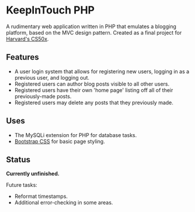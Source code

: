 # KeepInTouch PHP

A rudimentary web application written in PHP that emulates a blogging platform, based on the MVC design pattern.  Created as a final project for [Harvard's CS50x](https://www.edx.org/course/introduction-computer-science-harvardx-cs50x).

## Features

* A user login system that allows for registering new users, logging in as a previous user, and logging out.
* Registered users can author blog posts visible to all other users.
* Registered users have their own 'home page' listing off all of their previously-made posts.
* Registered users may delete any posts that they previously made.

## Uses

* The MySQLi extension for PHP for database tasks.
* [Bootstrap CSS](https://getbootstrap.com/docs/3.3/css/) for basic page styling.

## Status

**Currently unfinished.**

Future tasks:
* Reformat timestamps.
* Additional error-checking in some areas.
